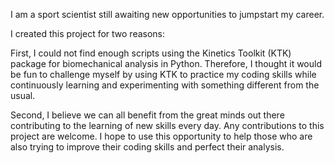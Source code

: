 I am a sport scientist still awaiting new opportunities to jumpstart my career. 

I created this project for two reasons:

First, I could not find enough scripts using the Kinetics Toolkit (KTK) package for biomechanical analysis in Python. Therefore, I thought it would be fun to challenge myself by using KTK to practice my coding skills while continuously learning and experimenting with something different from the usual.

Second, I believe we can all benefit from the great minds out there contributing to the learning of new skills every day. Any contributions to this project are welcome. I hope to use this opportunity to help those who are also trying to improve their coding skills and perfect their analysis.
